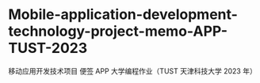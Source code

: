 # Mobile-application-development-technology-project-memo-APP-TUST-2023
移动应用开发技术项目 便签 APP 大学编程作业（TUST 天津科技大学 2023 年）
